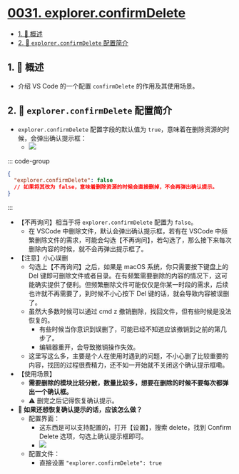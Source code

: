 # [0031. explorer.confirmDelete](https://github.com/Tdahuyou/TNotes.notes/tree/main/notes/0031.%20explorer.confirmDelete)

<!-- region:toc -->

- [1. 📝 概述](#1--概述)
- [2. 📒 `explorer.confirmDelete` 配置简介](#2--explorerconfirmdelete-配置简介)

<!-- endregion:toc -->

## 1. 📝 概述

- 介绍 VS Code 的一个配置 `confirmDelete` 的作用及其使用场景。

## 2. 📒 `explorer.confirmDelete` 配置简介

- `explorer.confirmDelete` 配置字段的默认值为 `true`，意味着在删除资源的时候，会弹出确认提示框：
  - ![](https://cdn.jsdelivr.net/gh/Tdahuyou/imgs@main/2024-10-27-22-31-09.png)

::: code-group

```json [.vscode/settings.json]
{
  "explorer.confirmDelete": false
  // 如果将其改为 false，意味着删除资源的时候会直接删掉，不会再弹出确认提示。
}
```

:::

- 【不再询问】相当于将 `explorer.confirmDelete` 配置为 `false`。
  - 在 VSCode 中删除文件，默认会弹出确认提示框，若有在 VSCode 中频繁删除文件的需求，可能会勾选【不再询问】，若勾选了，那么接下来每次删除内容的时候，就不会再弹出提示框了。
- 【注意】小心误删
  - 勾选上【不再询问】之后，如果是 macOS 系统，你只需要按下键盘上的 Del 键即可删除文件或者目录。在有频繁需要删除的内容的情况下，这可能确实提供了便利。但频繁删除文件可能仅仅是你某一时段的需求，后续也许就不再需要了，到时候不小心按下 Del 键的话，就会导致内容被误删了。
  - 虽然大多数时候可以通过 cmd z 撤销删除，找回文件，但有些时候是没法恢复的。
    - 有些时候当你意识到误删了，可能已经不知道应该撤销到之前的第几步了。
    - 编辑器重开，会导致撤销操作失效。
  - 这里写这么多，主要是个人在使用时遇到的问题，不小心删了比较重要的内容，找回的过程很费精力，还不如一开始就不关闭这个确认提示框嘞。
- 【使用场景】
  - **需要删除的模块比较分散，数量比较多，想要在删除的时候不要每次都弹出一个确认框。**
  - ⚠️ 删完之后记得恢复确认提示。
- **🤔 如果还想恢复确认提示的话，应该怎么做？**
  - 配置界面：
    - 这东西是可以支持配置的，打开【设置】，搜索 delete，找到 Confirm Delete 选项，勾选上确认提示框即可。
    - ![](https://cdn.jsdelivr.net/gh/Tdahuyou/imgs@main/2024-10-27-22-31-12.png)
  - 配置文件：
    - 直接设置 `"explorer.confirmDelete": true`
